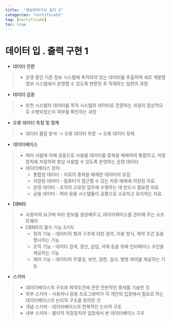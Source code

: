 ```yaml
---
title:  "정보처리기사 실기 1"
categories: "certificate"
tag: [certificate]
toc: true
---
```


# 데이터 입 . 출력 구현 1

- 데이터 전환
> - 운영 중인 기존 정보 시스템에 축적되어 있는 데이터를 추출하여 새로 개발할 정보 시스템에서 운영할 수 있도록 변환한 후 적재하는 일련의 과정

- 데이터 검증
> - 원천 시스템의 데이터를 목적 시스템의 데이터로 전환하는 과정이 정상적으로 수행되었는지 여부를 확인하는 과정

- 오류 데이터 측정 및 정제
> - 데이터 품질 분석 -> 오류 데이터 측정 -> 오류 데이터 정제

- 데이터베이스
> - 여러 사람에 의해 공동으로 사용될 데이터를 중복을 배제하여 통합하고, 저장장치에 저장하여 항상 사용할 수 있도록 운영하는 운영 데이터
> - 데이터베이스 정의
>   - 통합된 데이터 - 자료의 중복을 배제한 데이터의 모임
>   - 저장된 데이터 - 컴퓨터가 접근할 수 있는 저장 매체에 저장된 자료
>   - 운영 데이터 - 조직의 고유한 업무에 수행하는 데 반드시 필요한 자료
>   - 공용 데이터 - 여러 응용 시스템들이 공통으로 소유하고 유지하는 자료

- DBMS
> - 사용자의 요구에 따라 정보를 생성해주고, 데이터베이스를 관리해 주는 소프트웨어
> - DBMS의 필수 기능 3가지
>   - 정의 기능 - 데이터의 형과 구조에 대한 정의, 이용 방식, 제약 조건 등을 명시하는 기능
>   - 조작 기능 - 데이터 검색, 갱신, 삽입, 삭제 등을 위해 인터페이스 수단을 제공하는 기능
>   - 제어 기능 - 데이터의 무결성, 보안, 권한, 검사, 병행 제어를 제공하는 기능

- 스키마
> - 데이터베이스의 구조와 제약조건에 관한 전반적인 명세를 기술한 것
> - 외부 스키마 - 사용자나 응용 프로그래머가 각 개인의 입장에서 필요로 하는 데이터베이스의 논리적 구조를 정의한 것
> - 개념 스키마 - 데이터베이스의 전체적인 논리적 구조
> - 내부 스키마 - 물리적 저장장치의 입장에서 본 데이터베이스 구조















